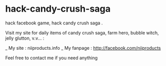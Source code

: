 hack-candy-crush-saga
=====================

hack facebook game, hack candy crush saga . 

Visit my site for daily items of candy crush saga, farm hero, bubble witch, jelly glutton, v.v... :

_ My site : niiproducts.info
_ My fanpage : http://facebook.com/niiproducts

Feel free to contact me if you need anything 
